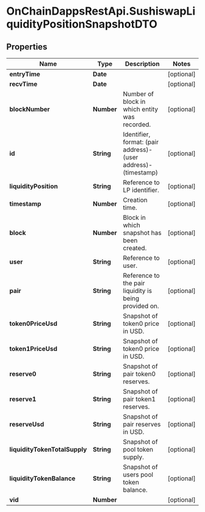# OnChainDappsRestApi.SushiswapLiquidityPositionSnapshotDTO

## Properties

Name | Type | Description | Notes
------------ | ------------- | ------------- | -------------
**entryTime** | **Date** |  | [optional] 
**recvTime** | **Date** |  | [optional] 
**blockNumber** | **Number** | Number of block in which entity was recorded. | [optional] 
**id** | **String** | Identifier, format: (pair address)-(user address)-(timestamp) | [optional] 
**liquidityPosition** | **String** | Reference to LP identifier. | [optional] 
**timestamp** | **Number** | Creation time. | [optional] 
**block** | **Number** | Block in which snapshot has been created. | [optional] 
**user** | **String** | Reference to user. | [optional] 
**pair** | **String** | Reference to the pair liquidity is being provided on. | [optional] 
**token0PriceUsd** | **String** | Snapshot of token0 price in USD. | [optional] 
**token1PriceUsd** | **String** | Snapshot of token0 price in USD. | [optional] 
**reserve0** | **String** | Snapshot of pair token0 reserves. | [optional] 
**reserve1** | **String** | Snapshot of pair token1 reserves. | [optional] 
**reserveUsd** | **String** | Snapshot of pair reserves in USD. | [optional] 
**liquidityTokenTotalSupply** | **String** | Snapshot of pool token supply. | [optional] 
**liquidityTokenBalance** | **String** | Snapshot of users pool token balance. | [optional] 
**vid** | **Number** |  | [optional] 



